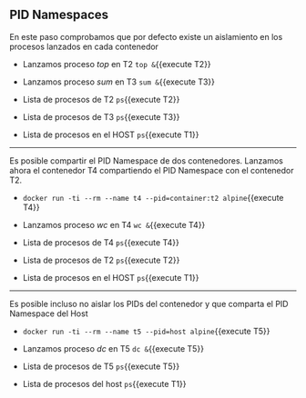 

## PID Namespaces
En este paso comprobamos que por defecto existe un aislamiento en los procesos lanzados en cada contenedor

- Lanzamos proceso _top_ en T2 `top &`{{execute T2}}

- Lanzamos proceso _sum_ en T3 `sum &`{{execute T3}}

- Lista de procesos de T2 `ps`{{execute T2}}

- Lista de procesos de T3 `ps`{{execute T3}}

- Lista de procesos en el HOST `ps`{{execute T1}}


***

Es posible compartir el PID Namespace de dos contenedores. Lanzamos ahora el contenedor T4 compartiendo el PID Namespace con el contenedor T2.

- `docker run -ti --rm --name t4 --pid=container:t2 alpine`{{execute T4}}

- Lanzamos proceso _wc_ en T4 `wc &`{{execute T4}}

- Lista de procesos de T4 `ps`{{execute T4}}

- Lista de procesos de T2 `ps`{{execute T2}}

- Lista de procesos en el HOST `ps`{{execute T1}}

***

Es posible incluso no aislar los PIDs del contenedor y que comparta el PID Namespace del Host

- `docker run -ti --rm --name t5 --pid=host alpine`{{execute T5}}

- Lanzamos proceso _dc_ en T5 `dc &`{{execute T5}}

- Lista de procesos de T5 `ps`{{execute T5}}

- Lista de procesos del host `ps`{{execute T1}}



